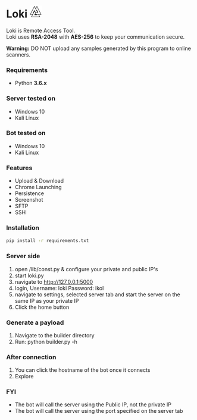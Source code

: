 # Loki <img src="/static/img/favicon.png" width="32" height="32">

Loki is Remote Access Tool.<br/>
Loki uses **RSA-2048** with **AES-256** to keep your communication secure.

__Warning:__ DO NOT upload any samples generated by this program to online scanners.  

### Requirements
* Python **3.6.x**

### Server tested on
* Windows 10
* Kali Linux

### Bot tested on
* Windows 10
* Kali Linux

### Features
* Upload & Download
* Chrome Launching
* Persistence
* Screenshot
* SFTP
* SSH

### Installation
```sh
pip install -r requirements.txt
```

### Server side
1) open /lib/const.py & configure your private and public IP's
2) start loki.py
3) navigate to http://127.0.0.1:5000
4) login, Username: loki Password: ikol
5) navigate to settings, selected server tab and start the server on the same IP as your private IP
6) Click the home button 

### Generate a payload
1) Navigate to the builder directory
2) Run: python builder.py -h

### After connection
1) You can click the hostname of the bot once it connects 
2) Explore 

### FYI
* The bot will call the server using the Public IP, not the private IP
* The bot will call the server using the port specified on the server tab
